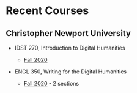 # Recent Courses

## Christopher Newport University

* IDST 270, Introduction to Digital Humanities
  * [Fall 2020](https://github.com/deanna-stover/courses-trial/fall2020/idst270/syllabus.md)
  
* ENGL 350, Writing for the Digital Humanities
  * [Fall 2020](https://github.com/deanna-stover/courses-trial/fall2020/engl350/syllabus.md) - 2 sections 



